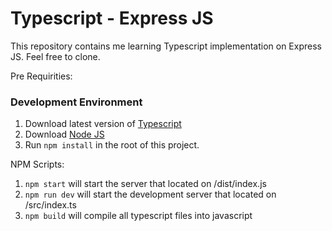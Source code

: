 # Typescript - Express JS

This repository contains me learning Typescript implementation on Express JS. 
Feel free to clone.

Pre Requirities:

### Development Environment
1. Download latest version of [Typescript]('https://www.typescriptlang.org/')
2. Download [Node JS](https://nodejs.org/en/) 
3. Run `npm install` in the root of this project.

NPM Scripts:

1. `npm start` will start the server that located on /dist/index.js
2. `npm run dev` will start the development server that located on /src/index.ts
3. `npm build` will compile all typescript files into javascript